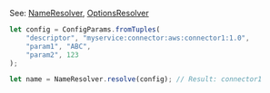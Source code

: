 
See: [NameResolver](../../../toolkit_api/node/commons/config/name_resolver/), [OptionsResolver](../../../toolkit_api/node/commons/config/options_resolver/)

```typescript
let config = ConfigParams.fromTuples(
	"descriptor", "myservice:connector:aws:connector1:1.0",
	"param1", "ABC",
	"param2", 123
);

let name = NameResolver.resolve(config); // Result: connector1


```

